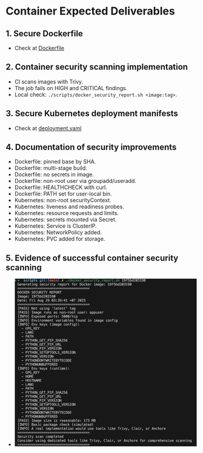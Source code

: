 # Container Expected Deliverables

## 1. Secure Dockerfile
- Check at [Dockerfile](/03-container-security/secure/Dockerfile)

## 2. Container security scanning implementation

- CI scans images with Trivy.
- The job fails on HIGH and CRITICAL findings.
- Local check: `./scripts/docker_security_report.sh <image:tag>`.

## 3. Secure Kubernetes deployment manifests
- Check at [deployment.yaml](/03-container-security/secure/deployment.yaml)

## 4. Documentation of security improvements

- Dockerfile: pinned base by SHA.
- Dockerfile: multi-stage build.
- Dockerfile: no secrets in image.
- Dockerfile: non-root user via groupadd/useradd.
- Dockerfile: HEALTHCHECK with curl.
- Dockerfile: PATH set for user-local bin.
- Kubernetes: non-root securityContext.
- Kubernetes: liveness and readiness probes.
- Kubernetes: resource requests and limits.
- Kubernetes: secrets mounted via Secret.
- Kubernetes: Service is ClusterIP.
- Kubernetes: NetworkPolicy added.
- Kubernetes: PVC added for storage.

## 5. Evidence of successful container security scanning
- ![Local image](evidence_of_successful_docker_security_report.png)
